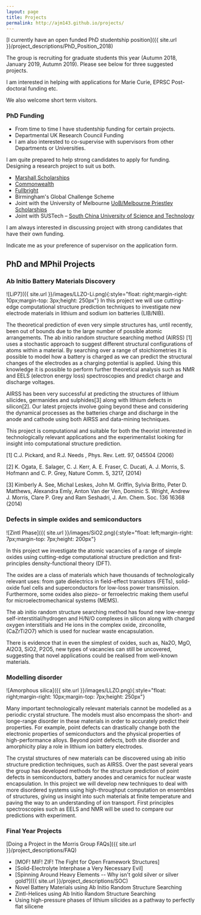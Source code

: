 ```yaml
---
layout: page
title: Projects
permalink: http://ajm143.github.io/projects/
---
```


[I currently have an open funded PhD studentship position]({{ site.url }}/project_descriptions/PhD_Position_2018)

The group is recruiting for graduate students this year (Autumn 2018, January 2019, Autumn 2019). Please see below for three suggested projects.

I am interested in helping with applications for Marie Curie, EPRSC Post-doctoral funding etc.

We also welcome short term visitors.

### PhD Funding
* From time to time I have studentship funding for certain projects.
* Departmental UK Research Council Funding
* I am also interested to co-supervise with supervisors from other Departments or Universities.

I am quite prepared to help strong candidates to apply for funding. Designing a research project to suit us both.
* [Marshall Scholarships](http://www.marshallscholarship.org)
* [Commonwealth](http://cscuk.dfid.gov.uk/apply/scholarships-developed-cw/)
* [Fullbright](http://www.fulbright.org.uk/going-to-the-uk/postgraduate-student-awards)
* Birmingham's Global Challenge Scheme
* Joint with the University of Melbourne [UoB/Melbourne Priestley Scholarships](https://www.birmingham.ac.uk/postgraduate/pgr/melbourne-joint-phds.aspx)
* Joint with SUSTech – [South China University of Science and Technology](http://www.sustc.edu.cn/en/faculty_56)

I am always interested in discussing project with strong candidates that have their own funding.

Indicate me as your preference of supervisor on the application form.

## PhD and MPhil Projects
### Ab Initio Battery Materials Discovery
![LiP7]({{ site.url }}/images/LLZO-Li.png){:style="float: right;margin-right: 10px;margin-top: 3px;height: 250px"}
In this project we will use cutting-edge computational structure prediction techniques to investigate new electrode materials in lithium and sodium ion batteries (LIB/NIB).

The theoretical prediction of even very simple structures has, until recently, been out of bounds due to the large number of possible atomic arrangements. The ab initio random structure searching method (AIRSS) [1] uses a stochastic approach to suggest different structural configurations of atoms within a material. By searching over a range of stoichiometries it is possible to model how a battery is charged as we can predict the structural changes of the electrodes as a charging potential is applied. Using this knowledge it is possible to perform further theoretical analysis such as NMR and EELS (electron energy loss) spectroscopies and predict charge and discharge voltages.

AIRSS has been very successful at predicting the structures of lithium silicides, germanides and sulphides[3] along with lithium defects in silicon[2]. Our latest projects involve going beyond these and considering the dynamical processes as the batteries charge and discharge in the anode and cathode using both AIRSS and data-mining techniques.

This project is computational and suitable for both the theorist interested in technologically relevant applications and the experimentalist looking for insight into computational structure prediction.

[1] C.J. Pickard, and R.J. Needs , Phys. Rev. Lett. 97, 045504 (2006)

[2] K. Ogata, E. Salager, C. J. Kerr, A. E. Fraser, C. Ducati, A. J. Morris, S. Hofmann and C. P. Grey, Nature Comm. 5, 3217, (2014)

[3] Kimberly A. See, Michal Leskes, John M. Griffin, Sylvia Britto, Peter D. Matthews, Alexandra Emly, Anton Van der Ven, Dominic S. Wright, Andrew J. Morris, Clare P. Grey and Ram Seshadri, J. Am. Chem. Soc. 136 16368 (2014)

### Defects in simple oxides and semiconductors
![Zintl Phase]({{ site.url }}/images/SiO2.png){:style="float: left;margin-right: 7px;margin-top: 7px;height: 200px"}

In this project we investigate the atomic vacancies of a range of simple oxides using cutting-edge computational structure prediction and first-principles density-functional theory (DFT).

The oxides are a class of materials which have thousands of technologically relevant uses: from gate dielectrics in field-effect transistors (FETs), solid-oxide fuel cells and superconductors for low-loss power transmission. Furthermore, some oxides also piezo- or ferroelectric making them useful for microelectromechanical systems (MEMS).

The ab initio random structure searching method has found new low-energy self-interstitial/hydrogen and H/N/O complexes in silicon along with charged oxygen interstitials and He ions in the complex oxide, zirconolite, (CaZrTi2O7) which is used for nuclear waste encapsulation.

There is evidence that in even the simplest of oxides, such as, Na2O, MgO, Al2O3, SiO2, P2O5, new types of vacancies can still be uncovered, suggesting that novel applications could be realised from well-known materials.

### Modelling disorder
![Amorphous silica]({{ site.url }}/images/LLZO.png){:style="float: right;margin-right: 10px;margin-top: 7px;height: 250px"}

Many important technologically relevant materials cannot be modelled as a periodic crystal structure. The models must also encompass the short- and longe-range disorder in these materials in order to accurately predict their properties. For example, point defects can drastically change both the electronic properties of semiconductors and the physical properties of high-performance alloys. Beyond point defects, both site disorder and amorphicity play a role in lithium ion battery electrodes.

The crystal structures of new materials can be discovered using ab initio structure prediction techniques, such as AIRSS. Over the past several years the group has developed methods for the structure prediction of point defects in semiconductors, battery anodes and ceramics for nuclear waste encapsulation. In this project we will develop new techniques to deal with more disordered systems using high-throughput computation on ensembles of structures, giving us insight into such materials at finite temperature and paving the way to an understanding of ion transport. First principles spectroscopies such as EELS and NMR will be used to compare our predictions with experiment.

### Final Year Projects

[Doing a Project in the Morris Group FAQs]({{ site.url }}/project_descriptions/FAQ)

* [MOF! MIF! ZIF! The Fight for Open Framework Structures]
* [Solid-Electrolyte Interphase a Very Necessary Evil]
* [Spinning Around Heavy Elements -- Why isn't gold silver or silver gold?]({{ site.url }}/project_descriptions/SOC)
* Novel Battery Materials using Ab Initio Random Structure Searching
* Zintl-Helices using Ab Initio Random Structure Searching
* Using high-pressure phases of lithium silicides as a pathway to perfectly flat silicene
